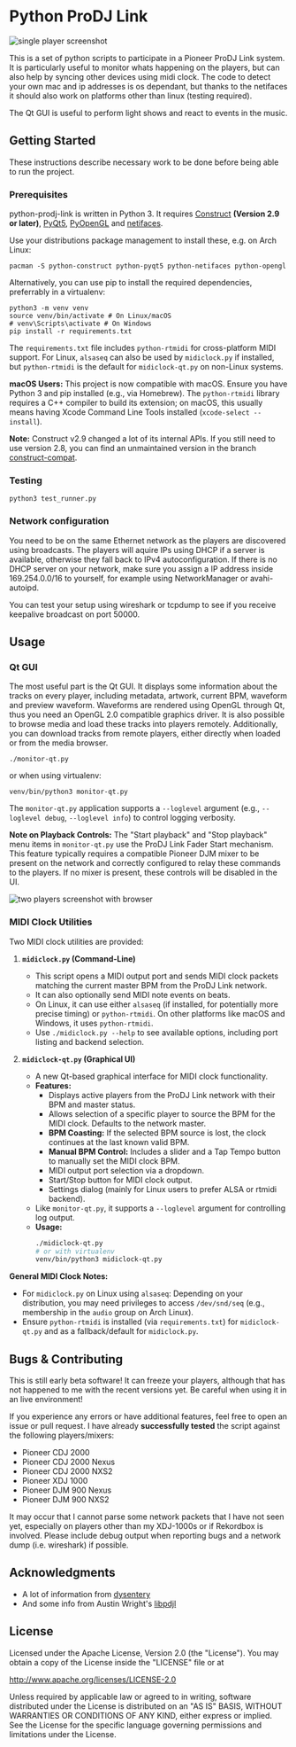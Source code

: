 # Python ProDJ Link

![single player screenshot](screenshot-single.png)

This is a set of python scripts to participate in a Pioneer ProDJ Link system.
It is particularly useful to monitor whats happening on the players, but can also help by syncing other devices using midi clock.
The code to detect your own mac and ip addresses is os dependant, but thanks to the netifaces it should also work on platforms other than linux (testing required).

The Qt GUI is useful to perform light shows and react to events in the music.

## Getting Started

These instructions describe necessary work to be done before being able to run the project.

### Prerequisites

python-prodj-link is written in Python 3. It requires
[Construct](https://pypi.python.org/pypi/construct) **(Version 2.9 or later)**,
[PyQt5](https://pypi.python.org/pypi/PyQt5),
[PyOpenGL](https://pypi.org/project/PyOpenGL/) and
[netifaces](https://pypi.org/project/netifaces).

Use your distributions package management to install these, e.g. on Arch Linux:

```
pacman -S python-construct python-pyqt5 python-netifaces python-opengl
```

Alternatively, you can use pip to install the required dependencies, preferrably in a virtualenv:
```
python3 -m venv venv
source venv/bin/activate # On Linux/macOS
# venv\Scripts\activate # On Windows
pip install -r requirements.txt
```
The `requirements.txt` file includes `python-rtmidi` for cross-platform MIDI support. For Linux, `alsaseq` can also be used by `midiclock.py` if installed, but `python-rtmidi` is the default for `midiclock-qt.py` on non-Linux systems.

**macOS Users:** This project is now compatible with macOS. Ensure you have Python 3 and pip installed (e.g., via Homebrew). The `python-rtmidi` library requires a C++ compiler to build its extension; on macOS, this usually means having Xcode Command Line Tools installed (`xcode-select --install`).

**Note:** Construct v2.9 changed a lot of its internal APIs.
If you still need to use version 2.8, you can find an unmaintained version in the branch [construct-compat](../../../tree/construct-compat).

### Testing
```
python3 test_runner.py
```

### Network configuration

You need to be on the same Ethernet network as the players are discovered using broadcasts.
The players will aquire IPs using DHCP if a server is available, otherwise they fall back to IPv4 autoconfiguration.
If there is no DHCP server on your network, make sure you assign a IP address inside 169.254.0.0/16 to yourself, for example using NetworkManager or avahi-autoipd.

You can test your setup using wireshark or tcpdump to see if you receive keepalive broadcast on port 50000.

## Usage

### Qt GUI

The most useful part is the Qt GUI.
It displays some information about the tracks on every player, including metadata, artwork, current BPM, waveform and preview waveform.
Waveforms are rendered using OpenGL through Qt, thus you need an OpenGL 2.0 compatible graphics driver.
It is also possible to browse media and load these tracks into players remotely.
Additionally, you can download tracks from remote players, either directly when loaded or from the media browser.

    ./monitor-qt.py

or when using virtualenv:

    venv/bin/python3 monitor-qt.py

The `monitor-qt.py` application supports a `--loglevel` argument (e.g., `--loglevel debug`, `--loglevel info`) to control logging verbosity.

**Note on Playback Controls:** The "Start playback" and "Stop playback" menu items in `monitor-qt.py` use the ProDJ Link Fader Start mechanism. This feature typically requires a compatible Pioneer DJM mixer to be present on the network and correctly configured to relay these commands to the players. If no mixer is present, these controls will be disabled in the UI.

![two players screenshot with browser](screenshot-full.png)

### MIDI Clock Utilities

Two MIDI clock utilities are provided:

1.  **`midiclock.py` (Command-Line)**
    *   This script opens a MIDI output port and sends MIDI clock packets matching the current master BPM from the ProDJ Link network.
    *   It can also optionally send MIDI note events on beats.
    *   On Linux, it can use either `alsaseq` (if installed, for potentially more precise timing) or `python-rtmidi`. On other platforms like macOS and Windows, it uses `python-rtmidi`.
    *   Use `./midiclock.py --help` to see available options, including port listing and backend selection.

2.  **`midiclock-qt.py` (Graphical UI)**
    *   A new Qt-based graphical interface for MIDI clock functionality.
    *   **Features:**
        *   Displays active players from the ProDJ Link network with their BPM and master status.
        *   Allows selection of a specific player to source the BPM for the MIDI clock. Defaults to the network master.
        *   **BPM Coasting:** If the selected BPM source is lost, the clock continues at the last known valid BPM.
        *   **Manual BPM Control:** Includes a slider and a Tap Tempo button to manually set the MIDI clock BPM.
        *   MIDI output port selection via a dropdown.
        *   Start/Stop button for MIDI clock output.
        *   Settings dialog (mainly for Linux users to prefer ALSA or rtmidi backend).
    *   Like `monitor-qt.py`, it supports a `--loglevel` argument for controlling log output.
    *   **Usage:**
        ```bash
        ./midiclock-qt.py
        # or with virtualenv
        venv/bin/python3 midiclock-qt.py
        ```

**General MIDI Clock Notes:**
*   For `midiclock.py` on Linux using `alsaseq`: Depending on your distribution, you may need privileges to access `/dev/snd/seq` (e.g., membership in the `audio` group on Arch Linux).
*   Ensure `python-rtmidi` is installed (via `requirements.txt`) for `midiclock-qt.py` and as a fallback/default for `midiclock.py`.

## Bugs & Contributing

This is still early beta software!
It can freeze your players, although that has not happened to me with the recent versions yet.
Be careful when using it in an live environment!

If you experience any errors or have additional features, feel free to open an issue or pull request.
I have already **successfully tested** the script against the following players/mixers:

* Pioneer CDJ 2000
* Pioneer CDJ 2000 Nexus
* Pioneer CDJ 2000 NXS2
* Pioneer XDJ 1000
* Pioneer DJM 900 Nexus
* Pioneer DJM 900 NXS2

It may occur that I cannot parse some network packets that I have not seen yet, especially on players other than my XDJ-1000s or if Rekordbox is involved.
Please include debug output when reporting bugs and a network dump (i.e. wireshark) if possible.

## Acknowledgments

* A lot of information from [dysentery](https://github.com/brunchboy/dysentery)
* And some info from Austin Wright's [libpdjl](https://bitbucket.org/awwright/libpdjl)

## License

Licensed under the Apache License, Version 2.0 (the "License").
You may obtain a copy of the License inside the "LICENSE" file or at

http://www.apache.org/licenses/LICENSE-2.0

Unless required by applicable law or agreed to in writing, software
distributed under the License is distributed on an "AS IS" BASIS,
WITHOUT WARRANTIES OR CONDITIONS OF ANY KIND, either express or implied.
See the License for the specific language governing permissions and
limitations under the License.
